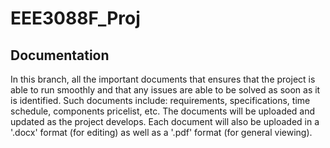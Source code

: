 # EEE3088F_Proj
## **Documentation**
In this branch, all the important documents that ensures that the project is able to run smoothly and that any issues are able to be solved as soon as it is identified. Such documents include: requirements, specifications, time schedule, components pricelist, etc. The documents will be uploaded and updated as the project develops. Each document will also be uploaded in a '.docx' format (for editing) as well as a '.pdf' format (for general viewing). 
